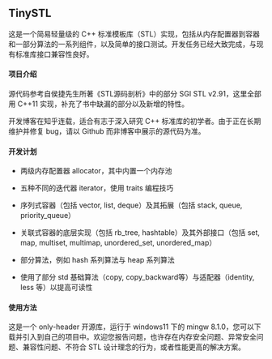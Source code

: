 ## TinySTL

这是一个简易轻量级的 C++ 标准模板库（STL）实现，包括从内存配置器到容器和一部分算法的一系列组件，以及简单的接口测试。开发任务已经大致完成，与现有标准库接口兼容性良好。

#### 项目介绍

源代码参考自侯捷先生所著《STL源码剖析》中的部分 SGI STL v2.91，这里全部用 C++11 实现，补充了书中缺漏的部分以及新增的特性。

开发博客在知乎连载，适合有志于深入研究 C++ 标准库的初学者。由于正在长期维护并修复 bug，请以 Github 而非博客中展示的源代码为准。

#### 开发计划

- 两级内存配置器 allocator，其中内置一个内存池

- 五种不同的迭代器 iterator，使用 traits 编程技巧

- 序列式容器（包括 vector, list, deque）及其拓展（包括 stack, queue, priority_queue）

- 关联式容器的底层实现（包括 rb_tree, hashtable）及其外部接口（包括 set, map, multiset, multimap, unordered_set, unordered_map）

- 部分算法，例如 hash 系列算法与 heap 系列算法

- 使用了部分 std 基础算法（copy, copy_backward等）与适配器（identity, less 等）以提高可读性

#### 使用方法

这是一个 only-header 开源库，运行于 windows11 下的 mingw 8.1.0，您可以下载并引入到自己的项目中。欢迎您报告问题，也许存在内存安全问题、异常安全问题、兼容性问题、不符合 STL 设计理念的行为，或者性能更高的解决方案。
